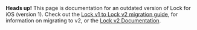 <div class="alert alert-info">
  <strong>Heads up!</strong> This page is documentation for an outdated version of Lock for iOS (version 1). Check out the <a href="/libraries/lock-ios/v2/migration">Lock v1 to Lock v2 migration guide</a>, for information on migrating to v2, or the <a href="/libraries/lock-ios">Lock v2 Documentation</a>.
</div>

